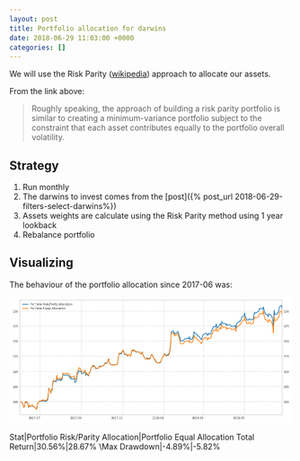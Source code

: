 ```yaml
---
layout: post
title: Portfolio allocation for darwins
date: 2018-06-29 11:03:00 +0000
categories: []
---
```

We will use the Risk Parity ([wikipedia](https://en.wikipedia.org/wiki/Risk_parity)) approach to allocate our assets.

From the link above:

> Roughly speaking, the approach of building a risk parity portfolio is similar to creating a minimum-variance portfolio subject to the constraint that each asset contributes equally to the portfolio overall volatility.

## Strategy

1. Run monthly
2. The darwins to invest comes from the [post]({% post_url 2018-06-29-filters-select-darwins%})
3. Assets weights are calculate using the Risk Parity method using 1 year lookback
4. Rebalance portfolio

## Visualizing

The behaviour of the portfolio allocation since 2017-06 was:

![img](assets/images/20180630115200.png)

Stat|Portfolio Risk/Parity Allocation|Portfolio Equal Allocation
Total Return|30.56%|28.67%
\Max Drawdown|-4.89%|-5.82%
